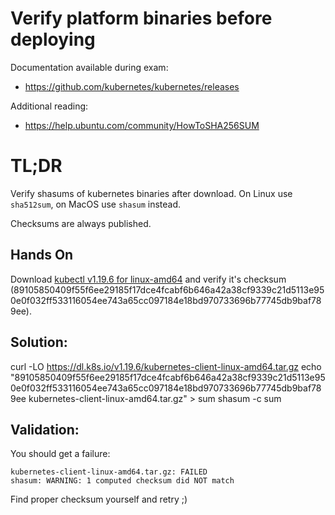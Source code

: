# Verify platform binaries before deploying

Documentation available during exam:
* https://github.com/kubernetes/kubernetes/releases

Additional reading:
* https://help.ubuntu.com/community/HowToSHA256SUM

# TL;DR

Verify shasums of kubernetes binaries after download. On Linux use `sha512sum`, on MacOS use `shasum` instead.

Checksums are always published.

## Hands On

Download [kubectl v1.19.6 for linux-amd64](https://dl.k8s.io/v1.19.6/kubernetes-client-linux-amd64.tar.gz) and verify it's checksum (89105850409f55f6ee29185f17dce4fcabf6b646a42a38cf9339c21d5113e950e0f032ff533116054ee743a65cc097184e18bd970733696b77745db9baf789ee).

## Solution:

curl -LO https://dl.k8s.io/v1.19.6/kubernetes-client-linux-amd64.tar.gz
echo "89105850409f55f6ee29185f17dce4fcabf6b646a42a38cf9339c21d5113e950e0f032ff533116054ee743a65cc097184e18bd970733696b77745db9baf789ee  kubernetes-client-linux-amd64.tar.gz" > sum
shasum -c sum

## Validation:

You should get a failure:
```
kubernetes-client-linux-amd64.tar.gz: FAILED
shasum: WARNING: 1 computed checksum did NOT match
```

Find proper checksum yourself and retry ;)
